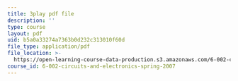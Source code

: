```yaml
---
title: 3play pdf file
description: ''
type: course
layout: pdf
uid: b5a0a33274a7363b0d232c313010f60d
file_type: application/pdf
file_location: >-
  https://open-learning-course-data-production.s3.amazonaws.com/6-002-circuits-and-electronics-spring-2007/b5a0a33274a7363b0d232c313010f60d_bEJ0-8pANA4.pdf
course_id: 6-002-circuits-and-electronics-spring-2007
---
```

